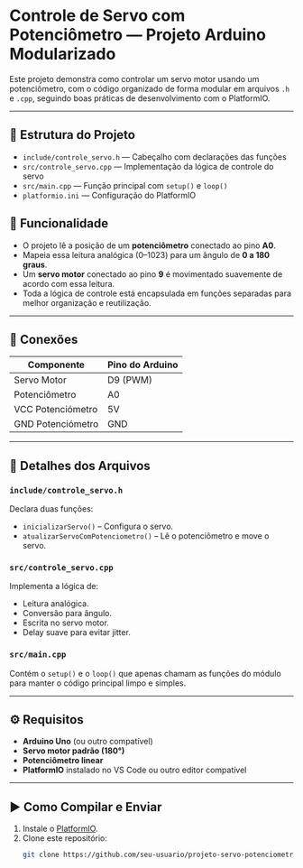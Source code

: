 # Controle de Servo com Potenciômetro — Projeto Arduino Modularizado

Este projeto demonstra como controlar um servo motor usando um potenciômetro, com o código organizado de forma modular em arquivos `.h` e `.cpp`, seguindo boas práticas de desenvolvimento com o PlatformIO.

---

## 📁 Estrutura do Projeto

- `include/controle_servo.h` — Cabeçalho com declarações das funções
- `src/controle_servo.cpp` — Implementação da lógica de controle do servo
- `src/main.cpp` — Função principal com `setup()` e `loop()`
- `platformio.ini` — Configuração do PlatformIO


## 🔧 Funcionalidade

- O projeto lê a posição de um **potenciômetro** conectado ao pino **A0**.
- Mapeia essa leitura analógica (0–1023) para um ângulo de **0 a 180 graus**.
- Um **servo motor** conectado ao pino **9** é movimentado suavemente de acordo com essa leitura.
- Toda a lógica de controle está encapsulada em funções separadas para melhor organização e reutilização.

---

## 🔌 Conexões

| Componente     | Pino do Arduino |
|----------------|-----------------|
| Servo Motor    | D9 (PWM)        |
| Potenciômetro  | A0              |
| VCC Potenciómetro | 5V          |
| GND Potenciómetro | GND         |

---



## 📁 Detalhes dos Arquivos

### `include/controle_servo.h`
Declara duas funções:
- `inicializarServo()` – Configura o servo.
- `atualizarServoComPotenciometro()` – Lê o potenciômetro e move o servo.

### `src/controle_servo.cpp`
Implementa a lógica de:
- Leitura analógica.
- Conversão para ângulo.
- Escrita no servo motor.
- Delay suave para evitar jitter.

### `src/main.cpp`
Contém o `setup()` e o `loop()` que apenas chamam as funções do módulo para manter o código principal limpo e simples.

---

## ⚙️ Requisitos

- **Arduino Uno** (ou outro compatível)
- **Servo motor padrão (180°)**
- **Potenciômetro linear**
- **PlatformIO** instalado no VS Code ou outro editor compatível

---

## ▶️ Como Compilar e Enviar

1. Instale o [PlatformIO](https://platformio.org/install).
2. Clone este repositório:
   ```bash
   git clone https://github.com/seu-usuario/projeto-servo-potenciometro.git
